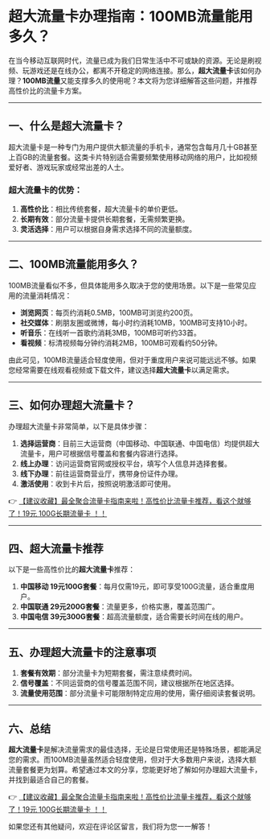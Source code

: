 # 超大流量卡办理指南：100MB流量能用多久？

在当今移动互联网时代，流量已成为我们日常生活中不可或缺的资源。无论是刷视频、玩游戏还是在线办公，都离不开稳定的网络连接。那么，**超大流量卡**该如何办理？**100MB流量**又能支撑多久的使用呢？本文将为您详细解答这些问题，并推荐高性价比的流量卡方案。

---

## 一、什么是超大流量卡？

超大流量卡是一种专门为用户提供大额流量的手机卡，通常包含每月几十GB甚至上百GB的流量套餐。这类卡片特别适合需要频繁使用移动网络的用户，比如视频爱好者、游戏玩家或经常出差的人士。

### 超大流量卡的优势：
1. **高性价比**：相比传统套餐，超大流量卡的单价更低。
2. **长期有效**：部分流量卡提供长期套餐，无需频繁更换。
3. **灵活选择**：用户可以根据自身需求选择不同的流量额度。

---

## 二、100MB流量能用多久？

100MB流量看似不多，但具体能用多久取决于您的使用场景。以下是一些常见应用的流量消耗情况：

- **浏览网页**：每页约消耗0.5MB，100MB可浏览约200页。
- **社交媒体**：刷朋友圈或微博，每小时约消耗10MB，100MB可支持10小时。
- **听音乐**：在线听一首歌约消耗3MB，100MB可听约33首。
- **看视频**：标清视频每分钟约消耗2MB，100MB可观看约50分钟。

由此可见，100MB流量适合轻度使用，但对于重度用户来说可能远远不够。如果您经常需要在线观看视频或下载文件，建议选择**超大流量卡**以满足需求。

---

## 三、如何办理超大流量卡？

办理超大流量卡非常简单，以下是具体步骤：

1. **选择运营商**：目前三大运营商（中国移动、中国联通、中国电信）均提供超大流量卡，用户可根据信号覆盖和套餐内容进行选择。
2. **线上办理**：访问运营商官网或授权平台，填写个人信息并选择套餐。
3. **线下办理**：前往运营商营业厅，携带身份证件办理。
4. **激活使用**：收到卡片后，按照说明激活即可使用。

👉 [【建议收藏】最全聚合流量卡指南来啦！高性价比流量卡推荐，看这个就够了！19元 100G长期流量卡 ！！](https://bit.ly/Liuliangka)

---

## 四、超大流量卡推荐

以下是一些高性价比的**超大流量卡**推荐：

1. **中国移动 19元100G套餐**：每月仅需19元，即可享受100G流量，适合重度用户。
2. **中国联通 29元200G套餐**：流量更多，价格实惠，覆盖范围广。
3. **中国电信 39元300G套餐**：超高流量额度，适合需要长时间在线的用户。

---

## 五、办理超大流量卡的注意事项

1. **套餐有效期**：部分流量卡为短期套餐，需注意续费时间。
2. **信号覆盖**：不同运营商的信号覆盖范围不同，建议根据所在地区选择。
3. **流量使用范围**：部分流量卡可能限制特定应用的使用，需仔细阅读套餐说明。

---

## 六、总结

**超大流量卡**是解决流量需求的最佳选择，无论是日常使用还是特殊场景，都能满足您的需求。而100MB流量虽然适合轻度使用，但对于大多数用户来说，选择大额流量套餐更为划算。希望通过本文的分享，您能更好地了解如何办理超大流量卡，并找到最适合自己的套餐。

👉 [【建议收藏】最全聚合流量卡指南来啦！高性价比流量卡推荐，看这个就够了！19元 100G长期流量卡 ！！](https://bit.ly/Liuliangka)

如果您还有其他疑问，欢迎在评论区留言，我们将为您一一解答！
